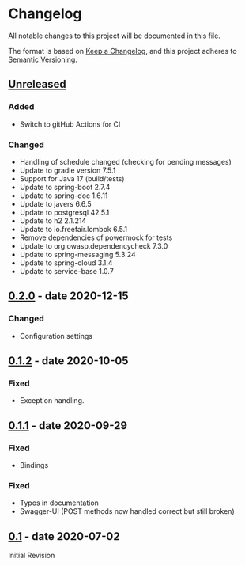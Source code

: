 # Changelog
All notable changes to this project will be documented in this file.

The format is based on [Keep a Changelog](https://keepachangelog.com/en/1.0.0/),
and this project adheres to [Semantic Versioning](https://semver.org/spec/v2.0.0.html).

## [Unreleased]
### Added
- Switch to gitHub Actions for CI

### Changed
- Handling of schedule changed (checking for pending messages)
- Update to gradle version 7.5.1
- Support for Java 17 (build/tests)
- Update to spring-boot 2.7.4
- Update to spring-doc 1.6.11
- Update to javers 6.6.5
- Update to postgresql 42.5.1
- Update to h2 2.1.214
- Update to io.freefair.lombok 6.5.1
- Remove dependencies of powermock for tests
- Update to org.owasp.dependencycheck 7.3.0
- Update to spring-messaging 5.3.24
- Update to spring-cloud 3.1.4
- Update to service-base 1.0.7

## [0.2.0] - date 2020-12-15
### Changed
- Configuration settings

## [0.1.2] - date 2020-10-05
### Fixed
- Exception handling.

## [0.1.1] - date 2020-09-29
### Fixed
- Bindings

### Fixed
- Typos in documentation
- Swagger-UI (POST methods now handled correct but still broken) 

## [0.1] - date 2020-07-02
Initial Revision

[Unreleased]: https://github.com/kit-data-manager/generic-message-consumer/compare/v0.2.0...HEAD
[0.2.0]: https://github.com/kit-data-manager/generic-message-consumer/compare/0.1.2...v0.2.0
[0.1.2]: https://github.com/kit-data-manager/generic-message-consumer/compare/0.1.1...0.1.2
[0.1.1]: https://github.com/kit-data-manager/generic-message-consumer/compare/0.1...0.1.1
[0.1]: https://github.com/kit-data-manager/generic-message-consumer/releases/tag/0.1

